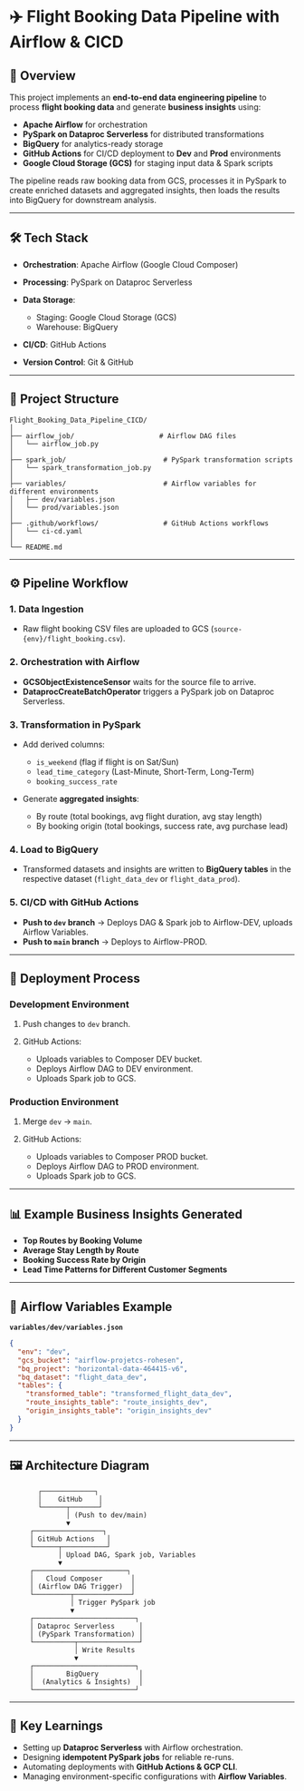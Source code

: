 # ✈️ Flight Booking Data Pipeline with Airflow & CICD

## 📌 Overview

This project implements an **end-to-end data engineering pipeline** to process **flight booking data** and generate **business insights** using:

* **Apache Airflow** for orchestration
* **PySpark on Dataproc Serverless** for distributed transformations
* **BigQuery** for analytics-ready storage
* **GitHub Actions** for CI/CD deployment to **Dev** and **Prod** environments
* **Google Cloud Storage (GCS)** for staging input data & Spark scripts

The pipeline reads raw booking data from GCS, processes it in PySpark to create enriched datasets and aggregated insights, then loads the results into BigQuery for downstream analysis.

---

## 🛠 Tech Stack

* **Orchestration**: Apache Airflow (Google Cloud Composer)
* **Processing**: PySpark on Dataproc Serverless
* **Data Storage**:

  * Staging: Google Cloud Storage (GCS)
  * Warehouse: BigQuery
* **CI/CD**: GitHub Actions
* **Version Control**: Git & GitHub

---

## 📂 Project Structure

```
Flight_Booking_Data_Pipeline_CICD/
│
├── airflow_job/                     # Airflow DAG files
│   └── airflow_job.py
│
├── spark_job/                        # PySpark transformation scripts
│   └── spark_transformation_job.py
│
├── variables/                        # Airflow variables for different environments
│   ├── dev/variables.json
│   └── prod/variables.json
│
├── .github/workflows/                # GitHub Actions workflows
│   └── ci-cd.yaml
│
└── README.md
```

---

## ⚙️ Pipeline Workflow

### 1. **Data Ingestion**

* Raw flight booking CSV files are uploaded to GCS (`source-{env}/flight_booking.csv`).

### 2. **Orchestration with Airflow**

* **GCSObjectExistenceSensor** waits for the source file to arrive.
* **DataprocCreateBatchOperator** triggers a PySpark job on Dataproc Serverless.

### 3. **Transformation in PySpark**

* Add derived columns:

  * `is_weekend` (flag if flight is on Sat/Sun)
  * `lead_time_category` (Last-Minute, Short-Term, Long-Term)
  * `booking_success_rate`
* Generate **aggregated insights**:

  * By route (total bookings, avg flight duration, avg stay length)
  * By booking origin (total bookings, success rate, avg purchase lead)

### 4. **Load to BigQuery**

* Transformed datasets and insights are written to **BigQuery tables** in the respective dataset (`flight_data_dev` or `flight_data_prod`).

### 5. **CI/CD with GitHub Actions**

* **Push to `dev` branch** → Deploys DAG & Spark job to Airflow-DEV, uploads Airflow Variables.
* **Push to `main` branch** → Deploys to Airflow-PROD.

---

## 🚀 Deployment Process

### **Development Environment**

1. Push changes to `dev` branch.
2. GitHub Actions:

   * Uploads variables to Composer DEV bucket.
   * Deploys Airflow DAG to DEV environment.
   * Uploads Spark job to GCS.

### **Production Environment**

1. Merge `dev` → `main`.
2. GitHub Actions:

   * Uploads variables to Composer PROD bucket.
   * Deploys Airflow DAG to PROD environment.
   * Uploads Spark job to GCS.

---

## 📊 Example Business Insights Generated

* **Top Routes by Booking Volume**
* **Average Stay Length by Route**
* **Booking Success Rate by Origin**
* **Lead Time Patterns for Different Customer Segments**

---

## 🔑 Airflow Variables Example

**`variables/dev/variables.json`**

```json
{
  "env": "dev",
  "gcs_bucket": "airflow-projetcs-rohesen",
  "bq_project": "horizontal-data-464415-v6",
  "bq_dataset": "flight_data_dev",
  "tables": {
    "transformed_table": "transformed_flight_data_dev",
    "route_insights_table": "route_insights_dev",
    "origin_insights_table": "origin_insights_dev"
  }
}
```

---

## 🖼 Architecture Diagram

```
       ┌─────────────┐
       │    GitHub    │
       └──────┬───────┘
              │ (Push to dev/main)
              ▼
     ┌─────────────────┐
     │ GitHub Actions   │
     └──────┬───────────┘
            │ Upload DAG, Spark job, Variables
            ▼
     ┌───────────────────────┐
     │   Cloud Composer       │
     │ (Airflow DAG Trigger)  │
     └─────────┬──────────────┘
               │ Trigger PySpark job
               ▼
     ┌─────────────────────────┐
     │ Dataproc Serverless      │
     │ (PySpark Transformation) │
     └──────────┬───────────────┘
                │ Write Results
                ▼
     ┌─────────────────────────┐
     │        BigQuery          │
     │  (Analytics & Insights)  │
     └─────────────────────────┘
```

---

## 📌 Key Learnings

* Setting up **Dataproc Serverless** with Airflow orchestration.
* Designing **idempotent PySpark jobs** for reliable re-runs.
* Automating deployments with **GitHub Actions & GCP CLI**.
* Managing environment-specific configurations with **Airflow Variables**.
